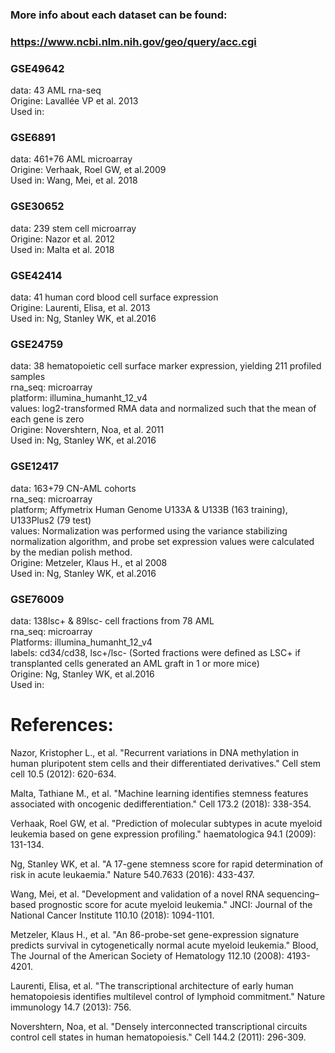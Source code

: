 ### More info about each dataset can be found:
### https://www.ncbi.nlm.nih.gov/geo/query/acc.cgi

### GSE49642 
data: 43 AML rna-seq <br>
Origine: Lavallée VP et al. 2013 <br>
Used in: 

### GSE6891 
data: 461+76 AML microarray <br>
Origine: Verhaak, Roel GW, et al.2009 <br>
Used in: Wang, Mei, et al. 2018

### GSE30652  
data: 239 stem cell microarray <br>
Origine: Nazor et al. 2012 <br>
Used in: Malta et al. 2018

### GSE42414 
data: 41 human cord blood cell surface expression <br>
Origine: Laurenti, Elisa, et al. 2013 <br>
Used in: Ng, Stanley WK, et al.2016


### GSE24759 
data: 38 hematopoietic cell surface marker expression, yielding 211 profiled samples <br>
rna_seq: microarray <br>
platform: illumina_humanht_12_v4 <br>
values: log2-transformed RMA data and normalized such that the mean of each gene is zero <br>
Origine: Novershtern, Noa, et al. 2011 <br>
Used in: Ng, Stanley WK, et al.2016

### GSE12417 
data: 163+79 CN-AML cohorts <br>
rna_seq: microarray <br>
platform; Affymetrix Human Genome U133A & U133B (163 training), U133Plus2 (79 test)  <br>
values: Normalization was performed using the variance stabilizing normalization algorithm, and probe set expression values were calculated by the median polish method. <br>
Origine: Metzeler, Klaus H., et al 2008 <br>
Used in: Ng, Stanley WK, et al.2016

### GSE76009
data: 138lsc+ & 89lsc- cell fractions from 78 AML <br>
rna_seq: microarray <br>
Platforms: illumina_humanht_12_v4 <br>
labels: cd34/cd38, lsc+/lsc- (Sorted fractions were defined as LSC+ if transplanted cells generated an AML graft in 1 or more mice) <br>
Origine: Ng, Stanley WK, et al.2016 <br>
Used in: 

# References:
Nazor, Kristopher L., et al. "Recurrent variations in DNA methylation in human pluripotent stem cells and their differentiated derivatives." Cell stem cell 10.5 (2012): 620-634.

Malta, Tathiane M., et al. "Machine learning identifies stemness features associated with oncogenic dedifferentiation." Cell 173.2 (2018): 338-354.

Verhaak, Roel GW, et al. "Prediction of molecular subtypes in acute myeloid leukemia based on gene expression profiling." haematologica 94.1 (2009): 131-134.

Ng, Stanley WK, et al. "A 17-gene stemness score for rapid determination of risk in acute leukaemia." Nature 540.7633 (2016): 433-437.

Wang, Mei, et al. "Development and validation of a novel RNA sequencing–based prognostic score for acute myeloid leukemia." JNCI: Journal of the National Cancer Institute 110.10 (2018): 1094-1101.

Metzeler, Klaus H., et al. "An 86-probe-set gene-expression signature predicts survival in cytogenetically normal acute myeloid leukemia." Blood, The Journal of the American Society of Hematology 112.10 (2008): 4193-4201.

Laurenti, Elisa, et al. "The transcriptional architecture of early human hematopoiesis identifies multilevel control of lymphoid commitment." Nature immunology 14.7 (2013): 756.

Novershtern, Noa, et al. "Densely interconnected transcriptional circuits control cell states in human hematopoiesis." Cell 144.2 (2011): 296-309.
